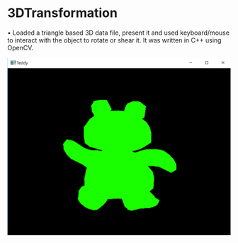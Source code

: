 # 3DTransformation

•	Loaded a triangle based 3D data file, present it and used keyboard/mouse to interact with the object to rotate or shear it. It was written in C++ using OpenCV.

![](images/1.PNG)

